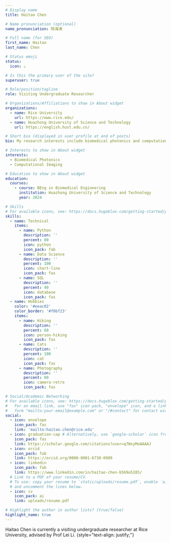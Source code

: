 ```yaml
---
# Display name
title: Haitao Chen

# Name pronunciation (optional)
name_pronunciation: 陈海涛

# Full name (for SEO)
first_name: Haitao
last_name: Chen

# Status emoji
status:
  icon: ☕️

# Is this the primary user of the site?
superuser: true

# Role/position/tagline
role: Visiting Undergraduate Researcher

# Organizations/Affiliations to show in About widget
organizations:
  - name: Rice University
    url: https://www.rice.edu/
  - name: Huazhong University of Science and Technology
    url: https://english.hust.edu.cn/

# Short bio (displayed in user profile at end of posts)
bio: My research interests include biomedical photonics and computational imaging

# Interests to show in About widget
interests:
  - Biomedical Photonics
  - Computational Imaging

# Education to show in About widget
education:
  courses:
    - course: BEng in Biomedical Engineering
      institution: Huazhong University of Science and Technology
      year: 2024

# Skills
# For available icons, see: https://docs.hugoblox.com/getting-started/page-builder/#icons
skills:
  - name: Technical
    items:
      - name: Python
        description: ''
        percent: 80
        icon: python
        icon_pack: fab
      - name: Data Science
        description: ''
        percent: 100
        icon: chart-line
        icon_pack: fas
      - name: SQL
        description: ''
        percent: 40
        icon: database
        icon_pack: fas
  - name: Hobbies
    color: '#eeac02'
    color_border: '#f0bf23'
    items:
      - name: Hiking
        description: ''
        percent: 60
        icon: person-hiking
        icon_pack: fas
      - name: Cats
        description: ''
        percent: 100
        icon: cat
        icon_pack: fas
      - name: Photography
        description: ''
        percent: 80
        icon: camera-retro
        icon_pack: fas

# Social/Academic Networking
# For available icons, see: https://docs.hugoblox.com/getting-started/page-builder/#icons
#   For an email link, use "fas" icon pack, "envelope" icon, and a link in the
#   form "mailto:your-email@example.com" or "/#contact" for contact widget.
social:
  - icon: envelope
    icon_pack: fas
    link: 'mailto:haitao.chen@rice.edu'
  - icon: graduation-cap # Alternatively, use `google-scholar` icon from `ai` icon pack
    icon_pack: fas
    link: https://scholar.google.com/citations?user=q7WxyMoAAAAJ
  - icon: orcid
    icon_pack: fab
    link: https://orcid.org/0000-0001-6730-0989
  - icon: linkedin
    icon_pack: fab
    link: https://www.linkedin.com/in/haitao-chen-b569a5285/
  # Link to a PDF of your resume/CV.
  # To use: copy your resume to `static/uploads/resume.pdf`, enable `ai` icons in `params.yaml`,
  # and uncomment the lines below.
  - icon: cv
    icon_pack: ai
    link: uploads/resume.pdf

# Highlight the author in author lists? (true/false)
highlight_name: true
---
```


Haitao Chen is currently a visiting undergraduate researcher at Rice University, advised by Prof Lei Li.
{style="text-align: justify;"}
